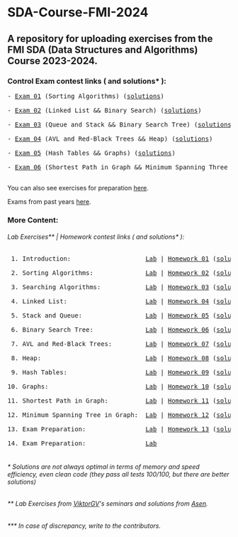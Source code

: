# SDA-Course-FMI-2024
## A repository for uploading exercises from the FMI SDA (Data Structures and Algorithms) Course 2023-2024.

### Control Exam contest links ( and solutions* ):
<pre>
- <a href="https://www.hackerrank.com/contests/test-1697304732/challenges">Exam 01</a> (Sorting Algorithms) (<a href="https://github.com/asen-krasimirov/SDA-Course-FMI-2024/tree/master/exams/controls/control01">solutions</a>) <br/>
- <a href="https://www.hackerrank.com/contests/2-2023-2024/challenges">Exam 02</a> (Linked List && Binary Search) (<a href="https://github.com/asen-krasimirov/SDA-Course-FMI-2024/tree/master/exams/controls/control02">solutions</a>) <br/>
- <a href="https://www.hackerrank.com/contests/kontrolno-3">Exam 03</a> (Queue and Stack && Binary Search Tree) (<a href="https://github.com/asen-krasimirov/SDA-Course-FMI-2024/tree/master/exams/controls/control03">solutions</a>) <br/>
- <a href="https://www.hackerrank.com/contests/sda-20232024-test-4/challenges">Exam 04</a> (AVL and Red-Black Trees && Heap) (<a href="https://github.com/asen-krasimirov/SDA-Course-FMI-2024/tree/master/exams/controls/control04">solutions</a>) <br/>
- <a href="https://www.hackerrank.com/contests/5-2023-2024/challenges">Exam 05</a> (Hash Tables && Graphs) (<a href="https://github.com/asen-krasimirov/SDA-Course-FMI-2024/tree/master/exams/controls/control05">solutions</a>) <br/>
- <a href="https://www.hackerrank.com/contests/6-20232024/challenges">Exam 06</a> (Shortest Path in Graph && Minimum Spanning Three in Graph) (<a href="https://github.com/asen-krasimirov/SDA-Course-FMI-2024/tree/master/exams/controls/control06">solutions</a>) <br/>
</pre>

You can also see exercises for preparation <a href="https://github.com/asen-krasimirov/SDA-Course-FMI-2024/tree/master/exams/controlsPrep">here</a>.

Exams from past years <a href="https://github.com/asen-krasimirov/SDA-Course-FMI-2024/tree/master/exams/mainExamPrep">here</a>.

### More Content:
######  Lab Exercises** | Homework contest links ( and solutions* ):
<pre>
 1. Introduction:                    <a href="https://github.com/asen-krasimirov/SDA-Course-FMI-2024/tree/master/exercises/01">Lab</a> | <a href="https://www.hackerrank.com/contests/sda-hw-1-2023/challenges">Homework 01</a> (<a href="https://github.com/asen-krasimirov/SDA-Course-FMI-2024/tree/master/homeworks/homework01">solutions</a>) <br/> 
 2. Sorting Algorithms:              <a href="https://github.com/asen-krasimirov/SDA-Course-FMI-2024/tree/master/exercises/02">Lab</a> | <a href="https://www.hackerrank.com/contests/sda-hw-2-2023/challenges">Homework 02</a> (<a href="https://github.com/asen-krasimirov/SDA-Course-FMI-2024/tree/master/homeworks/homework02">solutions</a>) <br/>
 3. Searching Algorithms:            <a href="https://github.com/asen-krasimirov/SDA-Course-FMI-2024/tree/master/exercises/03">Lab</a> | <a href="https://www.hackerrank.com/contests/sda-hw-3-2023/challenges">Homework 03</a> (<a href="https://github.com/asen-krasimirov/SDA-Course-FMI-2024/tree/master/homeworks/homework03">solutions</a>) <br/>
 4. Linked List:                     <a href="https://github.com/asen-krasimirov/SDA-Course-FMI-2024/tree/master/exercises/04">Lab</a> | <a href="https://www.hackerrank.com/contests/sda-hw-4-2023/challenges">Homework 04</a> (<a href="https://github.com/asen-krasimirov/SDA-Course-FMI-2024/tree/master/homeworks/homework04">solutions</a>) <br/>
 5. Stack and Queue:                 <a href="https://github.com/asen-krasimirov/SDA-Course-FMI-2024/tree/master/exercises/05">Lab</a> | <a href="https://www.hackerrank.com/contests/sda-hw-5-2023/challenges">Homework 05</a> (<a href="https://github.com/asen-krasimirov/SDA-Course-FMI-2024/tree/master/homeworks/homework05">solutions</a>) <br/>
 6. Binary Search Tree:              <a href="https://github.com/asen-krasimirov/SDA-Course-FMI-2024/tree/master/exercises/06">Lab</a> | <a href="https://www.hackerrank.com/contests/sda-hw-6-2023/challenges">Homework 06</a> (<a href="https://github.com/asen-krasimirov/SDA-Course-FMI-2024/tree/master/homeworks/homework06">solutions</a>) <br/>
 7. AVL and Red-Black Trees:         <a href="https://github.com/asen-krasimirov/SDA-Course-FMI-2024/tree/master/exercises/07">Lab</a> | <a href="https://www.hackerrank.com/contests/sda-hw-7-2023/challenges">Homework 07</a> (<a href="https://github.com/asen-krasimirov/SDA-Course-FMI-2024/tree/master/homeworks/homework07">solutions</a>) <br/>
 8. Heap:                            <a href="https://github.com/asen-krasimirov/SDA-Course-FMI-2024/tree/master/exercises/08">Lab</a> | <a href="https://www.hackerrank.com/contests/sda-hw-8-2023/challenges">Homework 08</a> (<a href="https://github.com/asen-krasimirov/SDA-Course-FMI-2024/tree/master/homeworks/homework08">solutions</a>) <br/>
 9. Hash Tables:                     <a href="https://github.com/asen-krasimirov/SDA-Course-FMI-2024/tree/master/exercises/09">Lab</a> | <a href="https://www.hackerrank.com/sda-hw-9-2023/challenges">Homework 09</a> (<a href="https://github.com/asen-krasimirov/SDA-Course-FMI-2024/tree/master/homeworks/homework09">solutions</a>) <br/>
10. Graphs:                          <a href="https://github.com/asen-krasimirov/SDA-Course-FMI-2024/tree/master/exercises/10">Lab</a> | <a href="https://www.hackerrank.com/sda-hw-10-2023/challenges">Homework 10</a> (<a href="https://github.com/asen-krasimirov/SDA-Course-FMI-2024/tree/master/homeworks/homework10">solutions</a>) <br/>
11. Shortest Path in Graph:          <a href="https://github.com/asen-krasimirov/SDA-Course-FMI-2024/tree/master/exercises/11">Lab</a> | <a href="https://www.hackerrank.com/sda-hw-11-2023/challenges">Homework 11</a> (<a href="https://github.com/asen-krasimirov/SDA-Course-FMI-2024/tree/master/homeworks/homework11">solutions</a>) <br/>
12. Minimum Spanning Tree in Graph:  <a href="https://github.com/asen-krasimirov/SDA-Course-FMI-2024/tree/master/exercises/12">Lab</a> | <a href="https://www.hackerrank.com/sda-hw-12-2023/challenges">Homework 12</a> (<a href="https://github.com/asen-krasimirov/SDA-Course-FMI-2024/tree/master/homeworks/homework12">solutions</a>) <br/>
13. Exam Preparation:                <a href="https://github.com/asen-krasimirov/SDA-Course-FMI-2024/tree/master/exercises/13">Lab</a> | <a href="https://www.hackerrank.com/sda-hw-13-2023/challenges">Homework 13</a> (<a href="https://github.com/asen-krasimirov/SDA-Course-FMI-2024/tree/master/homeworks/homework13">solutions</a>) <br/>
14. Exam Preparation:                <a href="https://github.com/asen-krasimirov/SDA-Course-FMI-2024/tree/master/exercises/14">Lab</a><br/>
</pre>
###### * Solutions are not always optimal in terms of memory and speed efficiency, even clean code (they pass all tests 100/100, but there are better solutions)
###### ** Lab Exercises from <a href="https://github.com/ViktorGV">ViktorGV</a>'s seminars and solutions from <a href="https://github.com/asen-krasimirov">Asen</a>.
###### *** In case of discrepancy, write to the contributors.
